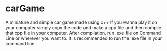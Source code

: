 # carGame
A miniature and simple car game made using c++
If you wanna play it on your computer simply copy the code and make a cpp file and then compile that cpp file in your computer.
After compilation, run .exe file on Command Line or wherever you want to. 
It is recommended to run the .exe file in your command line.
